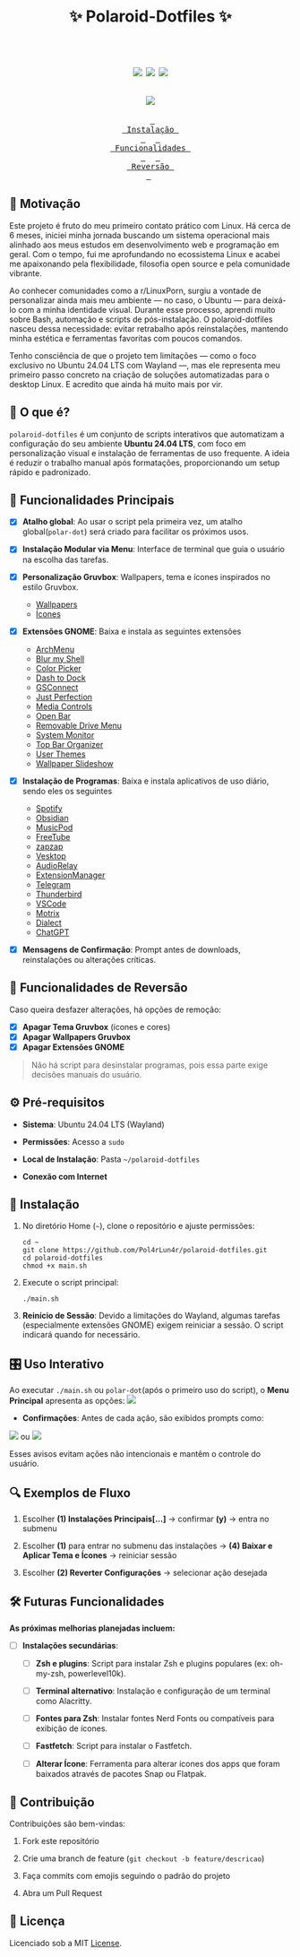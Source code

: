 <h1 align="center">
	✨ Polaroid-Dotfiles ✨
    </br></br>
<p align="center">
  <img src="https://img.shields.io/badge/made%20with-bash-blue?style=for-the-badge&logo=gnubash">
  <img src="https://img.shields.io/badge/ubuntu-24.04%20LTS-E95420?style=for-the-badge&logo=ubuntu&logoColor=white">
  <img src="https://img.shields.io/github/license/Pol4rLun4r/polaroid-dotfiles?style=for-the-badge">
</p>
    <img src=".github/overview.png">
</h1>

<div align = center>

&ensp;[<kbd> <br> Instalação <br> </kbd>](#-instalação)&ensp;
&ensp;[<kbd> <br> Funcionalidades <br> </kbd>](#-funcionalidades-principais)&ensp;
&ensp;[<kbd> <br> Reversão <br> </kbd>](#-funcionalidades-de-reversão)&ensp;

</div>

## 📝 Motivação

Este projeto é fruto do meu primeiro contato prático com Linux. Há cerca de 6 meses, iniciei minha jornada buscando um sistema operacional mais alinhado aos meus estudos em desenvolvimento web e programação em geral. Com o tempo, fui me aprofundando no ecossistema Linux e acabei me apaixonando pela flexibilidade, filosofia open source e pela comunidade vibrante.

Ao conhecer comunidades como a r/LinuxPorn, surgiu a vontade de personalizar ainda mais meu ambiente — no caso, o Ubuntu — para deixá-lo com a minha identidade visual. Durante esse processo, aprendi muito sobre Bash, automação e scripts de pós-instalação. O polaroid-dotfiles nasceu dessa necessidade: evitar retrabalho após reinstalações, mantendo minha estética e ferramentas favoritas com poucos comandos.

Tenho consciência de que o projeto tem limitações — como o foco exclusivo no Ubuntu 24.04 LTS com Wayland —, mas ele representa meu primeiro passo concreto na criação de soluções automatizadas para o desktop Linux. E acredito que ainda há muito mais por vir.

## 📖 O que é?

`polaroid-dotfiles` é um conjunto de scripts interativos que automatizam a configuração do seu ambiente **Ubuntu 24.04 LTS**, com foco em personalização visual e instalação de ferramentas de uso frequente. A ideia é reduzir o trabalho manual após formatações, proporcionando um setup rápido e padronizado.

## 🚀 Funcionalidades Principais
- [x] **Atalho global**: Ao usar o script pela primeira vez, um atalho global(`polar-dot`) será criado para facilitar os próximos usos.
- [x] **Instalação Modular via Menu**: Interface de terminal que guia o usuário na escolha das tarefas.
- [x] **Personalização Gruvbox**: Wallpapers, tema e ícones inspirados no estilo Gruvbox.
    - [Wallpapers](https://gruvbox-wallpapers.pages.dev/)
    - [Ícones](https://www.gnome-look.org/p/1961046)
- [x] **Extensões GNOME**: Baixa e instala as seguintes extensões
    - [ArchMenu](https://extensions.gnome.org/extension/3628/arcmenu/)
    - [Blur my Shell](https://extensions.gnome.org/extension/3193/blur-my-shell/)
    - [Color Picker](https://extensions.gnome.org/extension/3396/color-picker/)
    - [Dash to Dock](https://extensions.gnome.org/extension/307/dash-to-dock/)
    - [GSConnect](https://extensions.gnome.org/extension/1319/gsconnect/)
    - [Just Perfection](https://extensions.gnome.org/extension/3843/just-perfection/)
    - [Media Controls](https://extensions.gnome.org/extension/4470/media-controls/)
    - [Open Bar](https://extensions.gnome.org/extension/6580/open-bar/)
    - [Removable Drive Menu](https://extensions.gnome.org/extension/7/removable-drive-menu/)
    - [System Monitor](https://extensions.gnome.org/extension/6807/system-monitor/)
    - [Top Bar Organizer](https://extensions.gnome.org/extension/4356/top-bar-organizer/)
    - [User Themes](https://extensions.gnome.org/extension/19/user-themes/)
    - [Wallpaper Slideshow](https://extensions.gnome.org/extension/6281/wallpaper-slideshow/)
- [x] **Instalação de Programas**: Baixa e instala aplicativos de uso diário, sendo eles os seguintes
    - [Spotify](https://flathub.org/apps/com.spotify.Client)
    - [Obsidian](https://flathub.org/apps/md.obsidian.Obsidian)
    - [MusicPod](https://flathub.org/apps/org.feichtmeier.Musicpod)
    - [FreeTube](https://flathub.org/apps/search?q=freetube)
    - [zapzap](https://flathub.org/apps/com.rtosta.zapzap)
    - [Vesktop](https://flathub.org/apps/dev.vencord.Vesktop)
    - [AudioRelay](https://flathub.org/apps/net.audiorelay.AudioRelay)
    - [ExtensionManager](https://flathub.org/apps/com.mattjakeman.ExtensionManager)
    - [Telegram](https://snapcraft.io/telegram-desktop)
    - [Thunderbird](https://snapcraft.io/thunderbird)
    - [VSCode](https://snapcraft.io/code)
    - [Motrix](https://snapcraft.io/motrix)
    - [Dialect](https://snapcraft.io/dialect)
    - [ChatGPT](https://snapcraft.io/chatgpt-desktop-client)

- [x] **Mensagens de Confirmação**: Prompt antes de downloads, reinstalações ou alterações críticas.

## 🔄 Funcionalidades de Reversão

Caso queira desfazer alterações, há opções de remoção:

- [x] **Apagar Tema Gruvbox** (ícones e cores)
- [x] **Apagar Wallpapers Gruvbox**
- [x] **Apagar Extensões GNOME**

> Não há script para desinstalar programas, pois essa parte exige decisões manuais do usuário.

## ⚙️ Pré-requisitos

- **Sistema**: Ubuntu 24.04 LTS (Wayland)
    
- **Permissões**: Acesso a `sudo`
    
- **Local de Instalação**: Pasta `~/polaroid-dotfiles`
    
- **Conexão com Internet**
    

## 💾 Instalação

1. No diretório Home (`~`), clone o repositório e ajuste permissões:
    
    ```
    cd ~
    git clone https://github.com/Pol4rLun4r/polaroid-dotfiles.git
    cd polaroid-dotfiles
    chmod +x main.sh
    ```
    
2. Execute o script principal:
    
    ```
    ./main.sh
    ```
    
3. **Reinício de Sessão**: Devido a limitações do Wayland, algumas tarefas (especialmente extensões GNOME) exigem reiniciar a sessão. O script indicará quando for necessário.

## 🎛️ Uso Interativo

Ao executar `./main.sh` ou `polar-dot`(após o primeiro uso do script), o **Menu Principal** apresenta as opções:
<img src=".github/main.png"/>

- **Confirmações**: Antes de cada ação, são exibidos prompts como:
<img src=".github/confirm-exemple1.png">
    ou
<img src=".github/confirm-exemple2.png">

Esses avisos evitam ações não intencionais e mantêm o controle do usuário.

## 🔍 Exemplos de Fluxo

1. Escolher **(1) Instalações Principais[...]** → confirmar **(y)** → entra no submenu
    
2. Escolher **(1)** para entrar no submenu das instalações → **(4) Baixar e Aplicar Tema e Ícones** → reiniciar sessão
    
3. Escolher **(2) Reverter Configurações** → selecionar ação desejada
    

## 🛠️ Futuras Funcionalidades

**As próximas melhorias planejadas incluem:**
    
- [ ] **Instalações secundárias**:
    
    - [ ] **Zsh e plugins**: Script para instalar Zsh e plugins populares (ex: oh-my-zsh, powerlevel10k).
    - [ ] **Terminal alternativo**: Instalação e configuração de um terminal como Alacritty.
    - [ ] **Fontes para Zsh**: Instalar fontes Nerd Fonts ou compatíveis para exibição de ícones.
    - [ ] **Fastfetch**: Script para instalar o Fastfetch.
    - [ ] **Alterar Ícone**: Ferramenta para alterar ícones dos apps que foram baixados através de pacotes Snap ou Flatpak.


## 🤝 Contribuição

Contribuições são bem-vindas:

1. Fork este repositório
    
2. Crie uma branch de feature (`git checkout -b feature/descricao`)
    
3. Faça commits com emojis seguindo o padrão do projeto
    
4. Abra um Pull Request
    

## 📄 Licença

Licenciado sob a MIT [License](LICENSE).